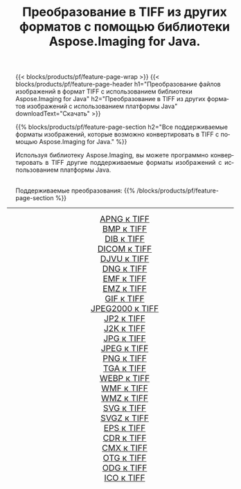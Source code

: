 ﻿---
title: Преобразование в TIFF из других форматов с помощью библиотеки Aspose.Imaging for Java. 
weight: 3920
url: /ru/java/conversion/to/tiff/ 
lang: ru
langdirlevel: 2
locales: zh-hans,ja,it,ru,de,es,fr,nl,id,lt,pl,pt,vi,tr,ko,zh-hant,ar,hi,th,sv,cs,uk,he
description: Используя Aspose.Imaging, вы можете конвертировать в TIFF другие форматы с помощью Java.
---

{{< blocks/products/pf/feature-page-wrap >}}
{{< blocks/products/pf/feature-page-header h1="Преобразование файлов изображений в формат TIFF с использованием библиотеки Aspose.Imaging for Java" h2="Преобразование в TIFF из других форматов изображений с использованием платформы Java" downloadText="Скачать" >}}


{{% blocks/products/pf/feature-page-section  h2="Все поддерживаемые форматы изображений, которые возможно конвертировать в TIFF с помощью Aspose.Imaging for Java." %}}
<p align=justify>Используя библиотеку Aspose.Imaging, вы можете программно конвертировать в TIFF другие поддерживаемые форматы изображений с использованием платформы Java.</p>
<br/>
Поддерживаемые преобразования:
{{% /blocks/products/pf/feature-page-section %}}
<div class="container-fluid productfamilypage bg-gray">
    <div class="convertypes bg-gray agp-content section">
        <div class="container">
		<hr style="margin-left:-20px;"/>
		<div class="row other-converters" style="gap: 10px;font-size: 19px;text-align:center;">
		    <div class='col-md-2 other-converter remove-lp remove-rp'><a href="/imaging/ru/java/conversion/apng-to-tiff/" style="padding:15px;">APNG к TIFF</a></div>
<div class='col-md-2 other-converter remove-lp remove-rp'><a href="/imaging/ru/java/conversion/bmp-to-tiff/" style="padding:15px;">BMP к TIFF</a></div>
<div class='col-md-2 other-converter remove-lp remove-rp'><a href="/imaging/ru/java/conversion/dib-to-tiff/" style="padding:15px;">DIB к TIFF</a></div>
<div class='col-md-2 other-converter remove-lp remove-rp'><a href="/imaging/ru/java/conversion/dicom-to-tiff/" style="padding:15px;">DICOM к TIFF</a></div>
<div class='col-md-2 other-converter remove-lp remove-rp'><a href="/imaging/ru/java/conversion/djvu-to-tiff/" style="padding:15px;">DJVU к TIFF</a></div>
<div class='col-md-2 other-converter remove-lp remove-rp'><a href="/imaging/ru/java/conversion/dng-to-tiff/" style="padding:15px;">DNG к TIFF</a></div>
<div class='col-md-2 other-converter remove-lp remove-rp'><a href="/imaging/ru/java/conversion/emf-to-tiff/" style="padding:15px;">EMF к TIFF</a></div>
<div class='col-md-2 other-converter remove-lp remove-rp'><a href="/imaging/ru/java/conversion/emz-to-tiff/" style="padding:15px;">EMZ к TIFF</a></div>
<div class='col-md-2 other-converter remove-lp remove-rp'><a href="/imaging/ru/java/conversion/gif-to-tiff/" style="padding:15px;">GIF к TIFF</a></div>
<div class='col-md-2 other-converter remove-lp remove-rp'><a href="/imaging/ru/java/conversion/jpeg2000-to-tiff/" style="padding:15px;">JPEG2000 к TIFF</a></div>
<div class='col-md-2 other-converter remove-lp remove-rp'><a href="/imaging/ru/java/conversion/jp2-to-tiff/" style="padding:15px;">JP2 к TIFF</a></div>
<div class='col-md-2 other-converter remove-lp remove-rp'><a href="/imaging/ru/java/conversion/j2k-to-tiff/" style="padding:15px;">J2K к TIFF</a></div>
<div class='col-md-2 other-converter remove-lp remove-rp'><a href="/imaging/ru/java/conversion/jpg-to-tiff/" style="padding:15px;">JPG к TIFF</a></div>
<div class='col-md-2 other-converter remove-lp remove-rp'><a href="/imaging/ru/java/conversion/jpeg-to-tiff/" style="padding:15px;">JPEG к TIFF</a></div>
<div class='col-md-2 other-converter remove-lp remove-rp'><a href="/imaging/ru/java/conversion/png-to-tiff/" style="padding:15px;">PNG к TIFF</a></div>
<div class='col-md-2 other-converter remove-lp remove-rp'><a href="/imaging/ru/java/conversion/tga-to-tiff/" style="padding:15px;">TGA к TIFF</a></div>
<div class='col-md-2 other-converter remove-lp remove-rp'><a href="/imaging/ru/java/conversion/webp-to-tiff/" style="padding:15px;">WEBP к TIFF</a></div>
<div class='col-md-2 other-converter remove-lp remove-rp'><a href="/imaging/ru/java/conversion/wmf-to-tiff/" style="padding:15px;">WMF к TIFF</a></div>
<div class='col-md-2 other-converter remove-lp remove-rp'><a href="/imaging/ru/java/conversion/wmz-to-tiff/" style="padding:15px;">WMZ к TIFF</a></div>
<div class='col-md-2 other-converter remove-lp remove-rp'><a href="/imaging/ru/java/conversion/svg-to-tiff/" style="padding:15px;">SVG к TIFF</a></div>
<div class='col-md-2 other-converter remove-lp remove-rp'><a href="/imaging/ru/java/conversion/svgz-to-tiff/" style="padding:15px;">SVGZ к TIFF</a></div>
<div class='col-md-2 other-converter remove-lp remove-rp'><a href="/imaging/ru/java/conversion/eps-to-tiff/" style="padding:15px;">EPS к TIFF</a></div>
<div class='col-md-2 other-converter remove-lp remove-rp'><a href="/imaging/ru/java/conversion/cdr-to-tiff/" style="padding:15px;">CDR к TIFF</a></div>
<div class='col-md-2 other-converter remove-lp remove-rp'><a href="/imaging/ru/java/conversion/cmx-to-tiff/" style="padding:15px;">CMX к TIFF</a></div>
<div class='col-md-2 other-converter remove-lp remove-rp'><a href="/imaging/ru/java/conversion/otg-to-tiff/" style="padding:15px;">OTG к TIFF</a></div>
<div class='col-md-2 other-converter remove-lp remove-rp'><a href="/imaging/ru/java/conversion/odg-to-tiff/" style="padding:15px;">ODG к TIFF</a></div>
<div class='col-md-2 other-converter remove-lp remove-rp'><a href="/imaging/ru/java/conversion/ico-to-tiff/" style="padding:15px;">ICO к TIFF</a></div>
                </div>
        </div>
    </div>
</div>
<br/>

